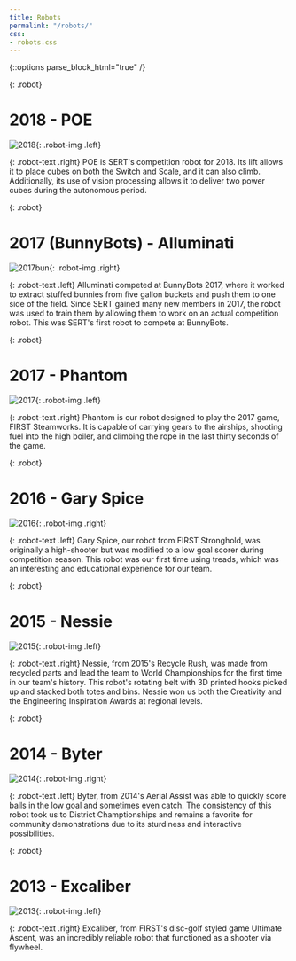 ```yaml
---
title: Robots
permalink: "/robots/"
css:
- robots.css
---
```


{::options parse_block_html="true" /}

{: .robot}
<div>

# 2018 - POE
![2018](/assets/images/robots/2018.png){: .robot-img .left}

{: .robot-text .right}
POE is SERT's competition robot for 2018. Its lift allows it to place cubes on both 
the Switch and Scale, and it can also climb. Additionally, its use of vision processing
allows it to deliver two power cubes during the autonomous period.
</div>

{: .robot}
<div>

# 2017 (BunnyBots) - Alluminati
![2017bun](/assets/images/robots/2017-bunnybots.jpg){: .robot-img .right}

{: .robot-text .left}
Alluminati competed at BunnyBots 2017, where it worked to extract stuffed bunnies from
five gallon buckets and push them to one side of the field. Since SERT gained many new 
members in 2017, the robot was used to train them by allowing them to work on an 
actual competition robot. This was SERT's first robot to compete at BunnyBots.


</div>

{: .robot}
<div>

# 2017 - Phantom
![2017](/assets/images/robots/2017.png){: .robot-img .left}

{: .robot-text .right}
Phantom is our robot designed to play the 2017 game, FIRST Steamworks. It is capable
of carrying gears to the airships, shooting fuel into the high boiler, and climbing
the rope in the last thirty seconds of the game.
</div>

{: .robot}
<div>

# 2016 - Gary Spice
![2016](/assets/images/robots/2016.png){: .robot-img .right}

{: .robot-text .left}
Gary Spice, our robot from FIRST Stronghold, was originally a high-shooter but was
modified to a low goal scorer during competition season. This robot was our first
time using treads, which was an interesting and educational experience for our team.
</div>

{: .robot}
<div>

# 2015 - Nessie
![2015](/assets/images/robots/2015.png){: .robot-img .left}

{: .robot-text .right}
Nessie, from 2015's Recycle Rush, was made from recycled parts and lead the team to
World Championships for the first time in our team's history. This robot's rotating
belt with 3D printed hooks picked up and stacked both totes and bins. Nessie won us
both the Creativity and the Engineering Inspiration Awards at regional levels.
</div>

{: .robot}
<div>

# 2014 - Byter
![2014](/assets/images/robots/2014.png){: .robot-img .right}

{: .robot-text .left}
Byter, from 2014's Aerial Assist was able to quickly score balls in the low goal and
sometimes even catch. The consistency of this robot took us to District
Champtionships and remains a favorite for community demonstrations due to its
sturdiness and interactive possibilities.
</div>

{: .robot}
<div>

# 2013 - Excaliber
![2013](/assets/images/robots/2013.png){: .robot-img .left}

{: .robot-text .right}
Excaliber, from FIRST's disc-golf styled game Ultimate Ascent, was an incredibly
reliable robot that functioned as a shooter via flywheel.
</div>
